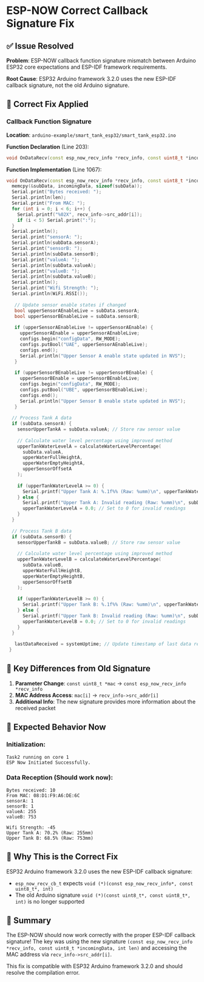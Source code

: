 # ESP-NOW Correct Callback Signature Fix

## ✅ **Issue Resolved**

**Problem**: ESP-NOW callback function signature mismatch between Arduino ESP32 core expectations and ESP-IDF framework requirements.

**Root Cause**: ESP32 Arduino framework 3.2.0 uses the new ESP-IDF callback signature, not the old Arduino signature.

## 🔧 **Correct Fix Applied**

### **Callback Function Signature**

**Location**: `arduino-example/smart_tank_esp32/smart_tank_esp32.ino`

**Function Declaration** (Line 203):
```cpp
void OnDataRecv(const esp_now_recv_info *recv_info, const uint8_t *incomingData, int len);
```

**Function Implementation** (Line 1067):
```cpp
void OnDataRecv(const esp_now_recv_info *recv_info, const uint8_t *incomingData, int len) {
  memcpy(&subData, incomingData, sizeof(subData));
  Serial.print("Bytes received: ");
  Serial.println(len);
  Serial.print("From MAC: ");
  for (int i = 0; i < 6; i++) {
    Serial.printf("%02X", recv_info->src_addr[i]);
    if (i < 5) Serial.print(":");
  }
  Serial.println();
  Serial.print("sensorA: ");
  Serial.println(subData.sensorA);
  Serial.print("sensorB: ");
  Serial.println(subData.sensorB);
  Serial.print("valueA: ");
  Serial.println(subData.valueA);
  Serial.print("valueB: ");
  Serial.println(subData.valueB);
  Serial.println();
  Serial.print("Wifi Strength: ");
  Serial.println(WiFi.RSSI());
   
   // Update sensor enable states if changed
   bool upperSensorAEnableLive = subData.sensorA;
   bool upperSensorBEnableLive = subData.sensorB;
 
   if (upperSensorAEnableLive != upperSensorAEnable) {
     upperSensorAEnable = upperSensorAEnableLive;
     configs.begin("configData", RW_MODE);
     configs.putBool("UAE", upperSensorAEnableLive);
     configs.end();
     Serial.println("Upper Sensor A enable state updated in NVS");
   }
 
   if (upperSensorBEnableLive != upperSensorBEnable) {
     upperSensorBEnable = upperSensorBEnableLive;
     configs.begin("configData", RW_MODE);
     configs.putBool("UBE", upperSensorBEnableLive);
     configs.end();
     Serial.println("Upper Sensor B enable state updated in NVS");
   }
 
  // Process Tank A data
  if (subData.sensorA) {
    sensorUpperTankA = subData.valueA; // Store raw sensor value
    
    // Calculate water level percentage using improved method
    upperTankWaterLevelA = calculateWaterLevelPercentage(
      subData.valueA, 
      upperWaterFullHeightA, 
      upperWaterEmptyHeightA, 
      upperSensorOffsetA
    );
    
    if (upperTankWaterLevelA >= 0) {
      Serial.printf("Upper Tank A: %.1f%% (Raw: %umm)\n", upperTankWaterLevelA, subData.valueA);
    } else {
      Serial.printf("Upper Tank A: Invalid reading (Raw: %umm)\n", subData.valueA);
      upperTankWaterLevelA = 0.0; // Set to 0 for invalid readings
    }
  }
  
  // Process Tank B data
  if (subData.sensorB) {
    sensorUpperTankB = subData.valueB; // Store raw sensor value
    
    // Calculate water level percentage using improved method
    upperTankWaterLevelB = calculateWaterLevelPercentage(
      subData.valueB, 
      upperWaterFullHeightB, 
      upperWaterEmptyHeightB, 
      upperSensorOffsetB
    );
    
    if (upperTankWaterLevelB >= 0) {
      Serial.printf("Upper Tank B: %.1f%% (Raw: %umm)\n", upperTankWaterLevelB, subData.valueB);
    } else {
      Serial.printf("Upper Tank B: Invalid reading (Raw: %umm)\n", subData.valueB);
      upperTankWaterLevelB = 0.0; // Set to 0 for invalid readings
    }
  }
 
   lastDataReceived = systemUptime; // Update timestamp of last data received
 }
```

## 🎯 **Key Differences from Old Signature**

1. **Parameter Change**: `const uint8_t *mac` → `const esp_now_recv_info *recv_info`
2. **MAC Address Access**: `mac[i]` → `recv_info->src_addr[i]`
3. **Additional Info**: The new signature provides more information about the received packet

## 🎯 **Expected Behavior Now**

### **Initialization**:
```
Task2 running on core 1
ESP Now Initiated Successfully.
```

### **Data Reception** (Should work now):
```
Bytes received: 10
From MAC: 08:D1:F9:A6:DE:6C
sensorA: 1
sensorB: 1
valueA: 255
valueB: 753

Wifi Strength: -45
Upper Tank A: 70.2% (Raw: 255mm)
Upper Tank B: 68.5% (Raw: 753mm)
```

## 📝 **Why This is the Correct Fix**

ESP32 Arduino framework 3.2.0 uses the new ESP-IDF callback signature:
- `esp_now_recv_cb_t` expects `void (*)(const esp_now_recv_info*, const uint8_t*, int)`
- The old Arduino signature `void (*)(const uint8_t*, const uint8_t*, int)` is no longer supported

## 🎉 **Summary**

The ESP-NOW should now work correctly with the proper ESP-IDF callback signature! The key was using the new signature `(const esp_now_recv_info *recv_info, const uint8_t *incomingData, int len)` and accessing the MAC address via `recv_info->src_addr[i]`.

This fix is compatible with ESP32 Arduino framework 3.2.0 and should resolve the compilation error.
